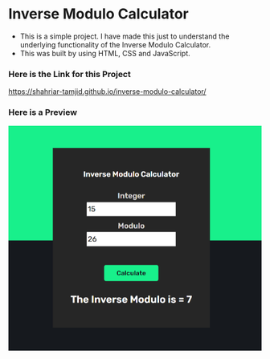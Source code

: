 # Inverse Modulo Calculator
- This is a simple project. I have made this just to understand the underlying functionality of the Inverse Modulo Calculator.
- This was built by using HTML, CSS and JavaScript.

### Here is the Link for this Project
https://shahriar-tamjid.github.io/inverse-modulo-calculator/

### Here is a Preview

![preview img](/Demo.PNG)
